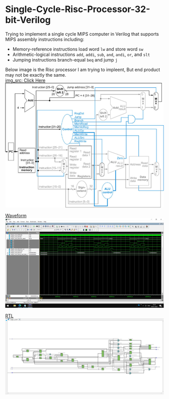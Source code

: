 # Single-Cycle-Risc-Processor-32-bit-Verilog
Trying to implement a single cycle MIPS computer in Verilog that supports MIPS assembly instructions including:

- Memory-reference instructions load word <code>lw</code> and store word <code>sw</code>
- Arithmetic-logical instructions <code>add</code>, <code>addi</code>, <code>sub</code>, <code>and</code>, <code>andi</code>, <code>or</code>, and <code>slt</code>
- Jumping instructions branch-equal <code>beq</code> and jump <code>j</code>

Below image is the Risc processor I am trying to impleent, But end product may not be exactly the same.<br>
[img_src: Click Here<br>](https://www.eg.bucknell.edu/~csci320/2014-fall/#!single.md)
![](single_cycle.png)

[Waveform](single_cycle.jpg)
![](single_cycle.jpg)

[RTL](single_cycle_rtl.jpg)
![](single_cycle_rtl.jpg)
